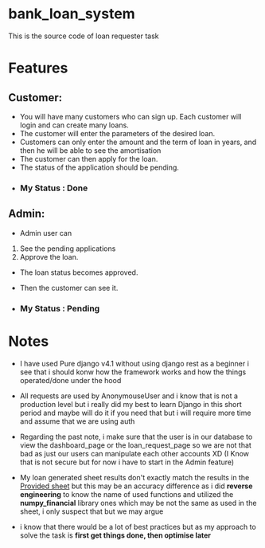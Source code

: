 # bank_loan_system
This is the source code of loan requester task 

# Features  

## Customer:
- You will have many customers who can sign up.
Each customer will login and can create many loans.
- The customer will enter the parameters of the desired loan.
- Customers can only enter the amount and the term of loan in years, and then he will be able to see the amortisation 
- The customer can then apply for the loan.
- The status of the application should be pending. 
- ### My Status : **Done**

## Admin:
- Admin user can 
1. See the pending applications 
2. Approve the loan.
- The loan status becomes approved.
- Then the customer can see it.

- ### My Status : **Pending**

# Notes
- I have used Pure django v4.1 without using django rest as a beginner i see that i should konw how the framework works and how the things operated/done under the hood 
- All requests are used by AnonymouseUser and i know that is not a production level but i really did my best to learn Django in this short period and maybe will do it if you need that but i will require more time and assume that we are using auth
- Regarding the past note, i make sure that the user is in our database to view the dashboard_page or the loan_request_page so we are not that bad as just our users can manipulate each other accounts XD (I Know that is not secure but for now i have to start in the Admin feature)   
- My loan generated sheet results don't exactly match the results in the [Provided sheet](https://docs.google.com/spreadsheets/d/1cqAqK4fVlMmggEUZNAT984QplJyf3-3O4w6nSvlvsw4/edit#gid=0) but this may be an accuracy difference as i did **reverse engineering** to know the name of used functions and utilized the **numpy_financial** library ones which may be not the same as used in the sheet, i only suspect that but we may argue  

- i know that there would be a lot of best practices but as my approach to solve the task is **first get things done, then optimise later**
